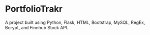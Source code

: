 # PortfolioTrakr

A project built using Python, Flask, HTML, Bootstrap, MySQL, RegEx, Bcrypt, and Finnhub Stock API.
